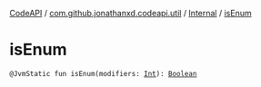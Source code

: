 [CodeAPI](../../index.md) / [com.github.jonathanxd.codeapi.util](../index.md) / [Internal](index.md) / [isEnum](.)

# isEnum

`@JvmStatic fun isEnum(modifiers: `[`Int`](https://kotlinlang.org/api/latest/jvm/stdlib/kotlin/-int/index.html)`): `[`Boolean`](https://kotlinlang.org/api/latest/jvm/stdlib/kotlin/-boolean/index.html)